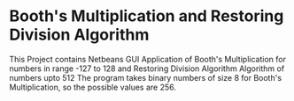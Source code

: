 # Booth's Multiplication and Restoring Division Algorithm
This Project contains Netbeans GUI Application of Booth's Multiplication for numbers in range -127 to 128 and Restoring Division Algorithm Algorithm of numbers upto 512
The program takes binary numbers of size 8 for Booth's Multiplication, so the possible values are 256.
